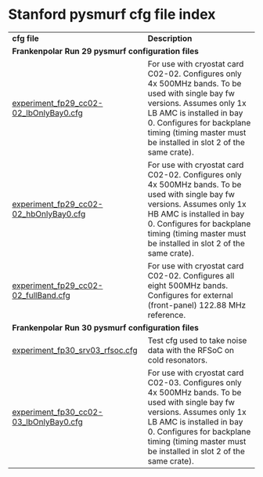 # Stanford pysmurf cfg file index

<table>
  <tr>
    <td><b>cfg file</b></td>
    <td><b>Description</b></td>
  </tr>

  <!-- Begin Frankenpolar Run 29 pysmurf config files -->
  <tr>
    <td colspan="2"><b>Frankenpolar Run 29 pysmurf configuration files</b></td>
  </tr>
  
  <tr>
    <td><a href="experiment_fp29_cc02-02_lbOnlyBay0.cfg">experiment_fp29_cc02-02_lbOnlyBay0.cfg</a></td>
    <td>
    For use with cryostat card C02-02.  Configures only 4x 500MHz
    bands.  To be used with single bay fw versions.  Assumes only 1x
    LB AMC is installed in bay 0.  Configures for backplane timing
    (timing master must be installed in slot 2 of the same crate).
    </td>
  </tr>

  <tr>
    <td><a href="experiment_fp29_cc02-02_hbOnlyBay0.cfg">experiment_fp29_cc02-02_hbOnlyBay0.cfg</a></td>
    <td>
    For use with cryostat card C02-02.  Configures only 4x 500MHz
    bands.  To be used with single bay fw versions.  Assumes only 1x
    HB AMC is installed in bay 0.  Configures for backplane timing
    (timing master must be installed in slot 2 of the same crate).
    </td>
  </tr>

  <tr>
    <td><a href="experiment_fp29_cc02-02_fullBand.cfg">experiment_fp29_cc02-02_fullBand.cfg</a></td>
    <td>
    For use with cryostat card C02-02.  Configures all eight 500MHz
    bands.  Configures for external (front-panel) 122.88 MHz
    reference.
    </td>
  </tr>
<!-- End Frankenpolar Run 29 pysmurf config files -->

<!-- Begin Frankenpolar Run 30 pysmurf config files -->
  <tr>
    <td colspan="2"><b>Frankenpolar Run 30 pysmurf configuration files</b></td>
  </tr>
  
  <tr>
    <td><a href="experiment_fp30_srv03_rfsoc.cfg">experiment_fp30_srv03_rfsoc.cfg</a></td>
    <td>
    Test cfg used to take noise data with the RFSoC on cold
    resonators.
    </td>
  </tr>

  <tr>
    <td><a href="experiment_fp30_cc02-03_lbOnlyBay0.cfg">experiment_fp30_cc02-03_lbOnlyBay0.cfg</a></td>
    <td>
    For use with cryostat card C02-03.  Configures only 4x 500MHz
    bands.  To be used with single bay fw versions.  Assumes only 1x
    LB AMC is installed in bay 0.  Configures for backplane timing
    (timing master must be installed in slot 2 of the same crate).
    </td>
  </tr>
<!-- End Frankenpolar Run 30 pysmurf config files --> 
  
</table>

